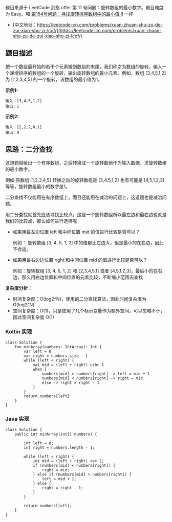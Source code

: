 题目来源于 LeetCode 剑指 offer 第 11 号问题：旋转数组的最小数字。题目难度为 Easy。和 [第154号问题：寻找旋转排序数组中的最小值 II](https://leetcode-cn.com/problems/find-minimum-in-rotated-sorted-array-ii/) 一样

* [中文地址：https://leetcode-cn.com/problems/xuan-zhuan-shu-zu-de-zui-xiao-shu-zi-lcof/](https://leetcode-cn.com/problems/xuan-zhuan-shu-zu-de-zui-xiao-shu-zi-lcof/)

## 题目描述

把一个数组最开始的若干个元素搬到数组的末尾，我们称之为数组的旋转。输入一个递增排序的数组的一个旋转，输出旋转数组的最小元素。例如，数组 [3,4,5,1,2] 为 [1,2,3,4,5] 的一个旋转，该数组的最小值为1。  

**示例1:**

```
输入：[3,4,5,1,2]
输出：1
```

**示例2:**

```
输入：[2,2,2,0,1]
输出：0
```

## 思路：二分查找

这道题目给出一个有序数组，之后转换成一个旋转数组作为输入数据，求旋转数组的最小数字。

例如 原数组 [1,2,3,4,5]  转换之后的旋转数组是 [3,4,5,1,2] 也有可能是 [4,5,1,2,3] 等等，旋转数组最小的数字是1。

二分查找不仅能用在有序数组上，而且还能用在减治的问题上，这道题也是减治问题。

用二分查找就首先应该寻找比较点，这是一个旋转数组所以最左边和最右边也就是我们的比较点，那么如何进行选择呢

* 如果用最左边位置 left 和中间位置 mid 的值进行比较是否可以？
    
    例如： 旋转数组 [3, 4, 5, 1, 2] 中的值都比左边大，但是最小的在右边，因此不合适。
   
* 如果用最右边边位置 right 和中间位置 mid 的值进行比较是否可以？ 
    
    例如：旋转数组 [3, 4, 5, 1, 2] 和 [2,3,4,5,1] 或者 [4,5,1,2,3]，最后小的在右边，那么用右边位置和中间位置的元素比较，不断缩小范围去查找
    
    
**复杂度分析：**

* 时间复杂度：O(log2^N)，使用的二分查找算法，因此时间复杂度为 O(log2^N)
* 空间复杂度：O(1)，只是使用了几个标示变量作为额外空间，可以忽略不计，因此空间复杂度 O(1)

### Koltin 实现

```
class Solution {
    fun minArray(numbers: IntArray): Int {
        var left = 0
        var right = numbers.size - 1
        while (left < right) {
            val mid = (left + right) ushr 1
            when {
                numbers[mid] > numbers[right] -> left = mid + 1
                numbers[mid] < numbers[right] -> right = mid
                else -> right = right - 1
            }
        }
        return numbers[left]
    }
}
```

### Java 实现

```
class Solution {
    public int minArray(int[] numbers) {

        int left = 0;
        int right = numbers.length - 1;

        while (left < right) {
            int mid = (left + right) >>> 2;
            if (numbers[mid] < numbers[right]) {
                right = mid;
            } else if (numbers[mid] > numbers[right]) {
                left = mid + 1;
            } else {
                right = right - 1;
            }
        }

        return numbers[left];
    }
}
```


